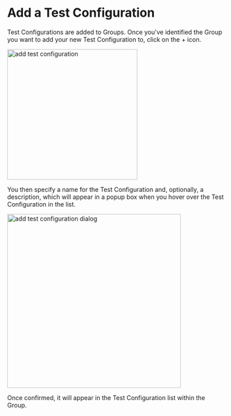 # Add a Test Configuration

Test Configurations are added to Groups. Once you've identified the Group you want to add your new Test Configuration to, click on the + icon.

<img src="add-test.png" alt="add test configuration" width="300"/>

You then specify a name for the Test Configuration and, optionally, a description, which will appear in a popup box when you hover over the Test Configuration in the list.

<img src="add-test-config.png" alt="add test configuration dialog" width="400"/>

Once confirmed, it will appear in the Test Configuration list within the Group.


